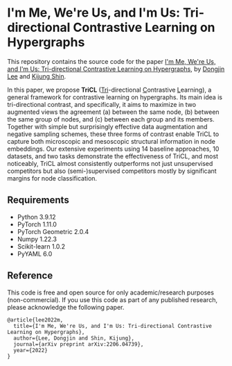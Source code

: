 # I'm Me, We're Us, and I'm Us: Tri-directional Contrastive Learning on Hypergraphs
This repository contains the source code for the paper [I'm Me, We're Us, and I'm Us: Tri-directional Contrastive Learning on Hypergraphs](https://arxiv.org/abs/2206.04739), by [Dongjin Lee](https://github.com/wooner49) and [Kijung Shin](https://kijungs.github.io/).

In this paper, we propose **TriCL** (<ins>Tri</ins>-directional <ins>C</ins>ontrastive <ins>L</ins>earning), a general framework for contrastive learning on hypergraphs.
Its main idea is tri-directional contrast, and specifically, it aims to maximize in two augmented views the agreement (a) between the same node, (b) between the same group of nodes, and (c) between each group and its members. 
Together with simple but surprisingly effective data augmentation and negative sampling schemes, these three forms of contrast enable TriCL to capture both microscopic and mesoscopic structural information in node embeddings.
Our extensive experiments using 14 baseline approaches, 10 datasets, and two tasks demonstrate the effectiveness of TriCL, and most noticeably, TriCL almost consistently outperforms not just unsupervised competitors but also (semi-)supervised competitors mostly by significant margins for node classification. 

## Requirements
- Python 3.9.12
- PyTorch 1.11.0
- PyTorch Geometric 2.0.4
- Numpy 1.22.3
- Scikit-learn 1.0.2
- PyYAML 6.0 


## Reference
This code is free and open source for only academic/research purposes (non-commercial).
If you use this code as part of any published research, please acknowledge the following paper.
```
@article{lee2022m,
  title={I'm Me, We're Us, and I'm Us: Tri-directional Contrastive Learning on Hypergraphs},
  author={Lee, Dongjin and Shin, Kijung},
  journal={arXiv preprint arXiv:2206.04739},
  year={2022}
}
```
